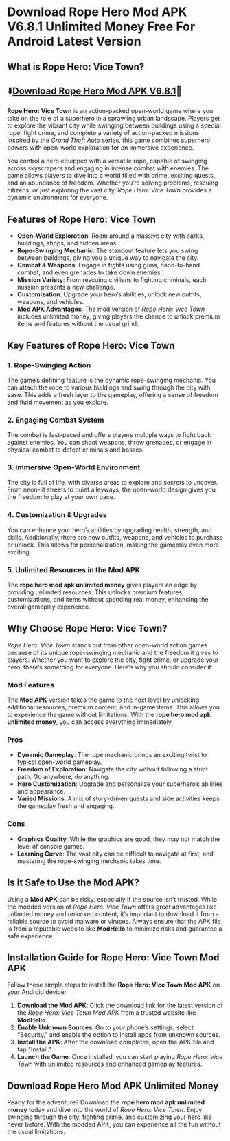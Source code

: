 # Download Rope Hero Mod APK V6.8.1 Unlimited Money Free For Android Latest Version

## What is Rope Hero: Vice Town?

## ⬇️[Download Rope Hero Mod APK V6.8.1](https://modhello.com/rope-hero/)📲

**Rope Hero: Vice Town** is an action-packed open-world game where you take on the role of a superhero in a sprawling urban landscape. Players get to explore the vibrant city while swinging between buildings using a special rope, fight crime, and complete a variety of action-packed missions. Inspired by the *Grand Theft Auto* series, this game combines superhero powers with open-world exploration for an immersive experience.

You control a hero equipped with a versatile rope, capable of swinging across skyscrapers and engaging in intense combat with enemies. The game allows players to dive into a world filled with crime, exciting quests, and an abundance of freedom. Whether you’re solving problems, rescuing citizens, or just exploring the vast city, *Rope Hero: Vice Town* provides a dynamic environment for everyone.

## Features of Rope Hero: Vice Town

- **Open-World Exploration**: Roam around a massive city with parks, buildings, shops, and hidden areas.
- **Rope-Swinging Mechanic**: The standout feature lets you swing between buildings, giving you a unique way to navigate the city.
- **Combat & Weapons**: Engage in fights using guns, hand-to-hand combat, and even grenades to take down enemies.
- **Mission Variety**: From rescuing civilians to fighting criminals, each mission presents a new challenge.
- **Customization**: Upgrade your hero’s abilities, unlock new outfits, weapons, and vehicles.
- **Mod APK Advantages**: The mod version of *Rope Hero: Vice Town* includes unlimited money, giving players the chance to unlock premium items and features without the usual grind.

## Key Features of Rope Hero: Vice Town

### 1. **Rope-Swinging Action**
The game’s defining feature is the dynamic rope-swinging mechanic. You can attach the rope to various buildings and swing through the city with ease. This adds a fresh layer to the gameplay, offering a sense of freedom and fluid movement as you explore.

### 2. **Engaging Combat System**
The combat is fast-paced and offers players multiple ways to fight back against enemies. You can shoot weapons, throw grenades, or engage in physical combat to defeat criminals and bosses. 

### 3. **Immersive Open-World Environment**
The city is full of life, with diverse areas to explore and secrets to uncover. From neon-lit streets to quiet alleyways, the open-world design gives you the freedom to play at your own pace.

### 4. **Customization & Upgrades**
You can enhance your hero’s abilities by upgrading health, strength, and skills. Additionally, there are new outfits, weapons, and vehicles to purchase or unlock. This allows for personalization, making the gameplay even more exciting.

### 5. **Unlimited Resources in the Mod APK**
The **rope hero mod apk unlimited money** gives players an edge by providing unlimited resources. This unlocks premium features, customizations, and items without spending real money, enhancing the overall gameplay experience.

## Why Choose Rope Hero: Vice Town?

*Rope Hero: Vice Town* stands out from other open-world action games because of its unique rope-swinging mechanic and the freedom it gives to players. Whether you want to explore the city, fight crime, or upgrade your hero, there’s something for everyone. Here's why you should consider it:

### Mod Features
The **Mod APK** version takes the game to the next level by unlocking additional resources, premium content, and in-game items. This allows you to experience the game without limitations. With the **rope hero mod apk unlimited money**, you can access everything immediately.

### Pros
- **Dynamic Gameplay**: The rope mechanic brings an exciting twist to typical open-world gameplay.
- **Freedom of Exploration**: Navigate the city without following a strict path. Go anywhere, do anything.
- **Hero Customization**: Upgrade and personalize your superhero’s abilities and appearance.
- **Varied Missions**: A mix of story-driven quests and side activities keeps the gameplay fresh and engaging.

### Cons
- **Graphics Quality**: While the graphics are good, they may not match the level of console games.
- **Learning Curve**: The vast city can be difficult to navigate at first, and mastering the rope-swinging mechanic takes time.

## Is It Safe to Use the Mod APK?

Using a **Mod APK** can be risky, especially if the source isn’t trusted. While the modded version of *Rope Hero: Vice Town* offers great advantages like unlimited money and unlocked content, it’s important to download it from a reliable source to avoid malware or viruses. Always ensure that the APK file is from a reputable website like **ModHello** to minimize risks and guarantee a safe experience.

## Installation Guide for Rope Hero: Vice Town Mod APK

Follow these simple steps to install the **Rope Hero: Vice Town Mod APK** on your Android device:

1. **Download the Mod APK**: Click the download link for the latest version of the *Rope Hero: Vice Town Mod APK* from a trusted website like **ModHello**.
2. **Enable Unknown Sources**: Go to your phone’s settings, select "Security," and enable the option to install apps from unknown sources.
3. **Install the APK**: After the download completes, open the APK file and tap "Install."
4. **Launch the Game**: Once installed, you can start playing *Rope Hero: Vice Town* with unlimited resources and enhanced gameplay features.

## Download Rope Hero Mod APK Unlimited Money

Ready for the adventure? Download the **rope hero mod apk unlimited money** today and dive into the world of *Rope Hero: Vice Town*. Enjoy swinging through the city, fighting crime, and customizing your hero like never before. With the modded APK, you can experience all the fun without the usual limitations.
